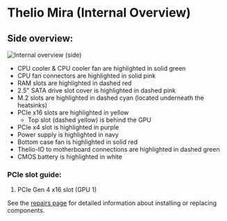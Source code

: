 # Thelio Mira (Internal Overview)

## Side overview:

![Internal overview (side)](./img/internal-overview.webp)

- CPU cooler & CPU cooler fan are highlighted in solid green
- CPU fan connectors are highlighted in solid pink
- RAM slots are highlighted in dashed red
- 2.5" SATA drive slot cover is highlighted in dashed pink
- M.2 slots are highlighted in dashed cyan (located underneath the heatsinks)
- PCIe x16 slots are highlighted in yellow
    - Top slot (dashed yellow) is behind the GPU
- PCIe x4 slot is highlighted in purple
- Power supply is highlighted in navy
- Bottom case fan is highlighted in solid red
- Thelio-IO to motherboard connections are highlighted in dashed green
- CMOS battery is highlighted in white

### PCIe slot guide:

1. PCIe Gen 4 x16 slot (GPU 1)

See the [repairs page](./repairs.md) for detailed information about installing or replacing components.
